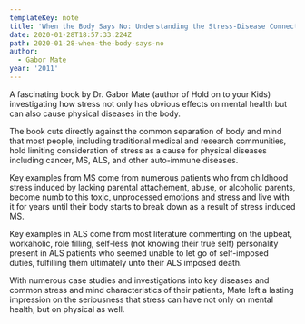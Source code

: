 ```yaml
---
templateKey: note
title: 'When the Body Says No: Understanding the Stress-Disease Connection'
date: 2020-01-28T18:57:33.224Z
path: 2020-01-28-when-the-body-says-no
author:
  - Gabor Mate
year: '2011'
---
```

A fascinating book by Dr. Gabor Mate (author of Hold on to your Kids) investigating how stress not only has obvious effects on mental health but can also cause physical diseases in the body.

The book cuts directly against the common separation of body and mind that most people, including traditional medical and research communities, hold limiting consideration of stress as a cause for physical diseases including cancer, MS, ALS, and other auto-immune diseases.

Key examples from MS come from numerous patients who from childhood stress induced by lacking parental attachement, abuse, or alcoholic parents, become numb to this toxic, unprocessed emotions and stress and live with it for years until their body starts to break down as a result of stress induced MS.

Key examples in ALS come from most literature commenting on the upbeat, workaholic, role filling, self-less (not knowing their true self) personality present in ALS patients who seemed unable to let go of self-imposed duties, fulfilling them ultimately unto their ALS imposed death.

With numerous case studies and investigations into key diseases and common stress and mind characteristics of their patients, Mate left a lasting impression on the seriousness that stress can have not only on mental health, but on physical as well.
